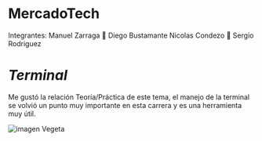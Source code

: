 # MercadoTech

Integrantes:
Manuel Zarraga :money_mouth_face:
Diego Bustamante
Nicolas Condezo :cowboy_hat_face:
Sergio Rodriguez

# ***Terminal***

Me gustó la relación Teoría/Práctica de este tema, el manejo de la terminal
se volvió un punto muy importante en esta carrera y es una herramienta
muy útil.

![imagen Vegeta](https://www.pngmart.com/files/2/Vegeta-PNG-Image.png)
